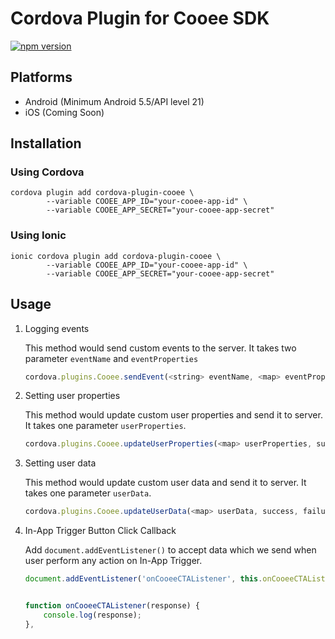 # Cordova Plugin for Cooee SDK

[![npm version](https://badge.fury.io/js/cordova-plugin-cooee.svg)](https://badge.fury.io/js/cordova-plugin-cooee)

## Platforms

- Android (Minimum Android 5.5/API level 21)
- iOS (Coming Soon)

## Installation

### Using Cordova

```shell script
cordova plugin add cordova-plugin-cooee \
        --variable COOEE_APP_ID="your-cooee-app-id" \
        --variable COOEE_APP_SECRET="your-cooee-app-secret" 
```

### Using Ionic

```shell script
ionic cordova plugin add cordova-plugin-cooee \
        --variable COOEE_APP_ID="your-cooee-app-id" \
        --variable COOEE_APP_SECRET="your-cooee-app-secret" 
```

## Usage
   
1. Logging events

   This method would send custom events to the server. It takes two parameter `eventName` and `eventProperties` 

   ```js
   cordova.plugins.Cooee.sendEvent(<string> eventName, <map> eventProperties, success, failure);
   ```

2. Setting user properties

   This method would update custom user properties and send it to server. It takes one parameter `userProperties`.

   ```js
   cordova.plugins.Cooee.updateUserProperties(<map> userProperties, success, failure)
   ```

3. Setting user data

   This method would update custom user data and send it to server. It takes one parameter `userData`.

   ```js
   cordova.plugins.Cooee.updateUserData(<map> userData, success, failure)
   ```

4. In-App Trigger Button Click Callback
    
    Add `document.addEventListener()` to accept data which we send when user perform any action on In-App Trigger.
    ```js
    document.addEventListener('onCooeeCTAListener', this.onCooeeCTAListener, false);


    function onCooeeCTAListener(response) {
        console.log(response);
    },
    ```

